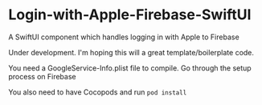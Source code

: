 # Login-with-Apple-Firebase-SwiftUI
A SwiftUI component which handles logging in with Apple to Firebase

Under development. I'm hoping this will a great template/boilerplate code.


You need a GoogleService-Info.plist file to compile. Go through the setup process on Firebase

You also need to have Cocopods and run `pod install`
